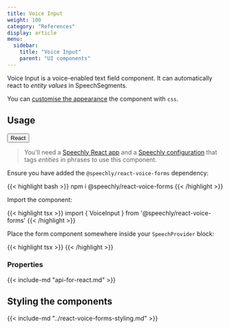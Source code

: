 ```yaml
---
title: Voice Input
weight: 100
category: "References"
display: article
menu:
  sidebar:
    title: "Voice Input"
    parent: "UI components"
---
```


<script>
  // updateTab function specific to this pages' tabs; called by updateTab() in app.js
  function updateTab() {
    let urlParams = new URLSearchParams(window.location.search);
    selectTab("platform", urlParams.get("platform"));
  }
</script>

Voice Input is a voice-enabled text field component. It can automatically react to _entity values_ in SpeechSegments.

You can [customise the appearance](#styling-the-components) the component with `css`.

## Usage

<div class="tab">
  <button class="tablinks platform React active" onclick="openTab(event, 'platform=React')">React</button>
</div>

<div class="React tabcontent platform code" style="display: block;">

> You'll need a [Speechly React app](/client-libraries/usage/?platform=React) and a [Speechly configuration](/slu-examples/basics/) that tags _entities_ in phrases to use this component.

Ensure you have added the `@speechly/react-voice-forms` dependency:

{{< highlight bash >}}
npm i @speechly/react-voice-forms
{{< /highlight >}}

Import the component:

{{< highlight tsx >}}
import { VoiceInput } from '@speechly/react-voice-forms'
{{< /highlight >}}

Place the form component somewhere inside your `SpeechProvider` block:

{{< highlight tsx >}}
<SpeechProvider appId="YOUR_APP_ID_FROM_SPEECHLY_DASHBOARD">
  <VoiceInput label="From" changeOnEntityType="from" />
</SpeechProvider>
{{< /highlight >}}

### Properties

{{< include-md "api-for-react.md" >}}

## Styling the components

{{< include-md "../react-voice-forms-styling.md" >}}

</div>
